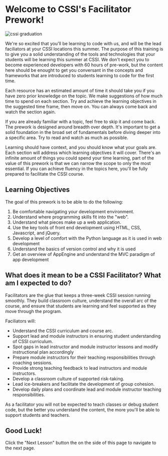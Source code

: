 # Welcome to CSSI's Facilitator Prework!

![cssi graduation](http://4.bp.blogspot.com/-AU0aZPUBjFQ/VK74gygcU9I/AAAAAAAALng/7OiC-zMVDwQ/s1600/Screen%2BShot%2B2015-01-08%2Bat%2B4.36.35%2BPM.png)

We're so excited that you'll be learning to code with us, and will be the lead faciliators at your CSSI locations this summer. The purpose of this training is to give you a solid understanding of the tools and technologies that your students will be learning this summer at CSSI. We don't expect you to become experienced developers with 60 hours of pre-work, but the content here should be enought to get you conversant in the concepts and frameworks that are introduced to students learning to code for the first time.

Each resource has an estimated amount of time it should take you if you have zero prior knowledge on the topic. We make suggestions of how much time to spend on each section. Try and achieve the learning objectives in the suggested time frame, then move on. You can always come back and watch the section again.

If you are already familiar with a topic, feel free to skip it and come back. The prework is designed around breadth over depth. It's important to get a solid foundation in the broad set of fundamentals before diving deeper into a specific area. Try to read and watch as much as possible.

Learning should have context, and you should know what your goals are. Each section will address which learning objectives it will cover. There's an infinite amount of things you could spend your time learning, part of the value of this prework is that we can narrow the scope to only the most essential. If you can achieve fluency in the topics here, you'll be fully prepared to facilitate the CSSI course.


## Learning Objectives

The goal of this prework is to be able to do the following:

  1. Be comfortable navigating your development environment.
  2. Understand where programming skills fit into the "web".
  3. Understand what pieces make up a web application.
  4. Use the key tools of front end development using HTML, CSS, Javascript, and jQuery.
  5. Develop a level of comfort with the Python language as it is used in web development
  6. Understand the basics of version control and why it is used
  7. Get an overview of AppEngine and understand the MVC paradigm of app development


## What does it mean to be a CSSI Facilitator? What am I expected to do?

Facilitators are the glue that keeps a three-week CSSI session running smoothly. They build classroom culture, understand the overall arc of the course, and ensure that students are learning and feel supported as they move through the program. 

Faciliators will:

+ Understand the CSSI curriculum and course arc.
+ Support lead and module instructors in ensuring student understanding of CSSI curriculum.
+ Spot gaps in lead instructor and module instructor lessons and modify instructional plan accordingly
+ Prepare module instructors for their teaching responsibilities through coaching sessions.
+ Provide strong teaching feedback to lead instructors and module instructors.
+ Develop a classroom culture of supported risk-taking.
+ Lead ice-breakers and facilitate the development of group cohesion.
+ Develop daily plans and coordinate lead and module instructor teaching responsibilities.

As a facilitator you will not be expected to teach classes or debug student code, but the better you understand the content, the more you'll be able to support students and teachers.


## Good Luck!

Click the "Next Lesson" button the on the side of this page to navigate to the next page.
